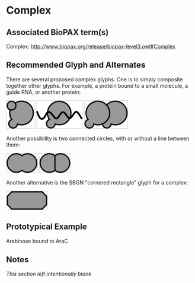 # Complex

## Associated BioPAX term(s)
Complex: http://www.biopax.org/release/biopax-level3.owl#Complex

## Recommended Glyph and Alternates
There are several proposed complex glyphs. One is to simply composite together other glyphs.  For example, a protein bound to a small molecule, a guide RNA, or another protein:

![glyph specification](complex-ps-specification.png)
![glyph specification](complex-pr-specification.png)
![glyph specification](complex-pp-specification.png)

Another possibility is two connected circles, with or without a line between them:

![glyph specification](circlepair-specification.png)
![glyph specification](circlepair-split-specification.png)

Another alternative is the SBGN "cornered rectangle" glyph for a complex:

![glyph specification](corneredrect-specification.png)

## Prototypical Example

Arabinose bound to AraC

## Notes
*This section left intentionally blank*

